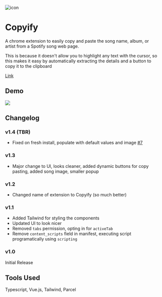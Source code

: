 ![icon](https://github.com/gmadharh/spotify-song-extractor/assets/58638508/32a0ab9f-18ed-4b26-921a-397a4671f63b)
 # Copyify

A chrome extension to easily copy and paste the song name, album, or artist from a Spotify song web page.

This is because it doesn't allow you to highlight any text with the cursor, so this makes it easy by automatically extracting the details and a button to copy it to the clipboard

[Link](https://chromewebstore.google.com/detail/spotify-song-extractor/mnaooedpbbimbgcjlfebmkomloakbeag?hl=en&authuser=2)

## Demo

<img src="https://github.com/gmadharh/copyify/assets/58638508/b9325e51-24c5-4dd3-a2ef-167db2f0c381" />

## Changelog

### v1.4 (TBR)

- Fixed on fresh install, populate with default values and image  [#7](https://github.com/gmadharh/copyify/issues/7)

### v1.3

- Major change to UI, looks cleaner, added dynamic buttons for copy pasting, added song image, smaller popup

### v1.2 

- Changed name of extension to Copyify (so much better)

### v1.1

- Added Tailwind for styling the components
- Updated UI to look nicer
- Removed `tabs` permission, opting in for `activeTab`
- Remove `content_scripts` field in manifest, executing script programatically using `scripting`

### v1.0 

Initial Release


## Tools Used

Typescript, Vue.js, Tailwind, Parcel


